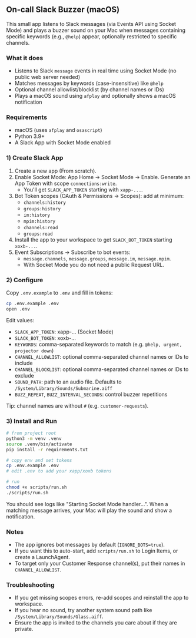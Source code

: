 ## On-call Slack Buzzer (macOS)

This small app listens to Slack messages (via Events API using Socket Mode) and plays a buzzer sound on your Mac when messages containing specific keywords (e.g., `@help`) appear, optionally restricted to specific channels.

### What it does
- Listens to Slack `message` events in real time using Socket Mode (no public web server needed)
- Matches messages by keywords (case-insensitive) like `@help`
- Optional channel allowlist/blocklist (by channel names or IDs)
- Plays a macOS sound using `afplay` and optionally shows a macOS notification

### Requirements
- macOS (uses `afplay` and `osascript`)
- Python 3.9+
- A Slack App with Socket Mode enabled

### 1) Create Slack App
1. Create a new app (From scratch).
2. Enable Socket Mode: App Home → Socket Mode → Enable. Generate an App Token with scope `connections:write`.
   - You'll get `SLACK_APP_TOKEN` starting with `xapp-...`.
3. Bot Token scopes (OAuth & Permissions → Scopes): add at minimum:
   - `channels:history`
   - `groups:history`
   - `im:history`
   - `mpim:history`
   - `channels:read`
   - `groups:read`
4. Install the app to your workspace to get `SLACK_BOT_TOKEN` starting `xoxb-...`.
5. Event Subscriptions → Subscribe to bot events:
   - `message.channels`, `message.groups`, `message.im`, `message.mpim`.
   - With Socket Mode you do not need a public Request URL.

### 2) Configure
Copy `.env.example` to `.env` and fill in tokens:

```bash
cp .env.example .env
open .env
```

Edit values:
- `SLACK_APP_TOKEN`: xapp-... (Socket Mode)
- `SLACK_BOT_TOKEN`: xoxb-...
- `KEYWORDS`: comma-separated keywords to match (e.g. `@help, urgent, projector down`)
- `CHANNEL_ALLOWLIST`: optional comma-separated channel names or IDs to include
- `CHANNEL_BLOCKLIST`: optional comma-separated channel names or IDs to exclude
- `SOUND_PATH`: path to an audio file. Defaults to `/System/Library/Sounds/Submarine.aiff`
- `BUZZ_REPEAT`, `BUZZ_INTERVAL_SECONDS`: control buzzer repetitions

Tip: channel names are without `#` (e.g. `customer-requests`).

### 3) Install and Run
```bash
# from project root
python3 -m venv .venv
source .venv/bin/activate
pip install -r requirements.txt

# copy env and set tokens
cp .env.example .env
# edit .env to add your xapp/xoxb tokens

# run
chmod +x scripts/run.sh
./scripts/run.sh
```

You should see logs like "Starting Socket Mode handler...". When a matching message arrives, your Mac will play the sound and show a notification.

### Notes
- The app ignores bot messages by default (`IGNORE_BOTS=true`).
- If you want this to auto-start, add `scripts/run.sh` to Login Items, or create a LaunchAgent.
- To target only your Customer Response channel(s), put their names in `CHANNEL_ALLOWLIST`.

### Troubleshooting
- If you get missing scopes errors, re-add scopes and reinstall the app to workspace.
- If you hear no sound, try another system sound path like `/System/Library/Sounds/Glass.aiff`.
- Ensure the app is invited to the channels you care about if they are private.

